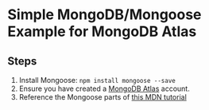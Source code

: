 # Simple MongoDB/Mongoose Example for MongoDB Atlas

## Steps

1. Install Mongoose: `npm install mongoose --save`
2. Ensure you have created a [MongoDB Atlas](https://www.mongodb.com/cloud/atlas) account.
3. Reference the Mongoose parts of [this MDN tutorial](https://developer.mozilla.org/en-US/docs/Learn/Server-side/Express_Nodejs/mongoose)
